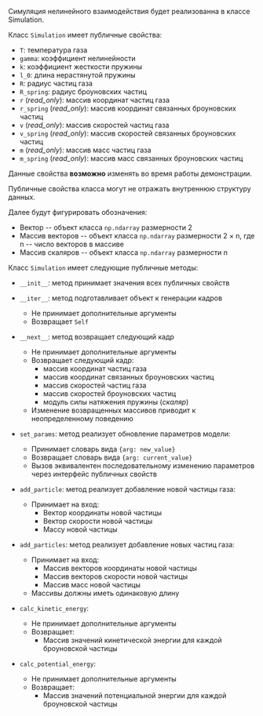 Симуляция нелинейного взаимодействия будет реализованна в классе Simulation.

Класс `Simulation` имеет публичные свойства:

* `T`: температура газа
* `gamma`: коэффициент нелинейности
* `k`: коэффициент жесткости пружины
* `l_0`: длина нерастянутой пружины
* `R`: радиус частиц газа
* `R_spring`: радиус броуновских частиц
* `r` (_read\_only_): массив координат частиц газа
* `r_spring` (_read\_only_): массив координат связанных броуновских частиц
* `v` (_read\_only_): массив скоростей частиц газа
* `v_spring` (_read\_only_): массив скоростей связанных броуновских частиц
* `m` (_read\_only_): массив масс частиц газа
* `m_spring` (_read\_only_): массив масс связанных броуновских частиц

Данные свойства **возможно** изменять во время работы демонстрации.

Публичные свойства класса могут не отражать внутреннюю структуру данных.


Далее будут фигурировать обозначения:
* Вектор -- объект класса `np.ndarray` размерности 2
* Массив векторов -- объект класса `np.ndarray` размерности 2 $\times$ n, где n -- число векторов в массиве
* Массив скаляров -- объект класса `np.ndarray` размерности n


Класс `Simulation` имеет следующие публичные методы:
* `__init__`: метод принимает значения всех публичных свойств

* `__iter__`: метод подготавливает объект к генерации кадров
    - Не принимает дополнительные аргументы
    - Возвращает `Self`

* `__next__`: метод возвращает следующий кадр
    - Не принимает дополнительные аргументы
    - Возвращает следующий кадр:
        * массив координат частиц газа
        * массив координат связанных броуновских частиц
        * массив скоростей частиц газа
        * массив скоростей броуновских частиц
        * модуль силы натяжения пружины (_скаляр_)
    - Изменение возвращенных массивов приводит к неопределенному поведению

* `set_params`: метод реализует обновление параметров модели:
    - Принимает словарь вида `{arg: new_value}`
    - Возвращает словарь вида `{arg: current_value}`
    - Вызов эквивалентен последовательному изменению параметров через интерфейс публичных свойств

* `add_particle`: метод реализует добавление новой частицы газа:
    - Принимает на вход:
        * Вектор координаты новой частицы
        * Вектор скорости новой частицы
        * Массу новой частицы

* `add_particles`: метод реализует добавление новых частиц газа:
    - Принимает на вход:
        * Массив векторов координаты новой частицы
        * Массив векторов скорости новой частицы
        * Массив масс новой частицы
    - Массивы должны иметь одинаковую длину

* `calc_kinetic_energy`:
    - Не принимает дополнительные аргументы
    - Возвращает:
        * Массив значений кинетической энергии для каждой броуновской частицы

* `calc_potential_energy`:
    - Не принимает дополнительные аргументы
    - Возвращает:
        * Массив значений потенциальной энергии для каждой броуновской частицы
